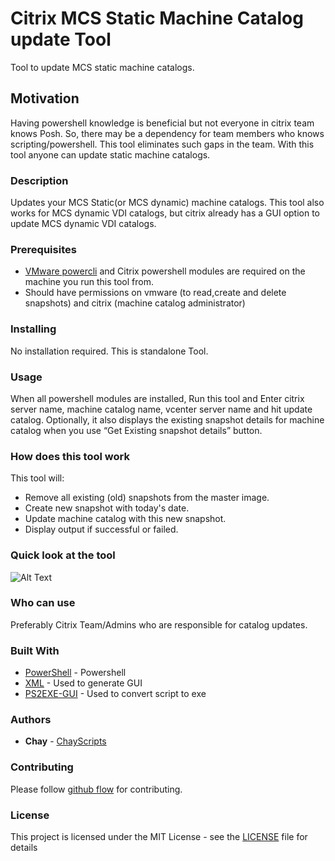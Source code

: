 # Citrix MCS Static Machine Catalog update Tool

Tool to update MCS static machine catalogs.

## Motivation

Having powershell knowledge is beneficial but not everyone in citrix team knows Posh. So, there may be a dependency for team members who knows scripting/powershell. This tool eliminates such gaps in the team. With this tool anyone can update static machine catalogs.

### Description

Updates your MCS Static(or MCS dynamic) machine catalogs. This tool also works for MCS dynamic VDI catalogs, but citrix already has a GUI option to update MCS dynamic VDI catalogs.

### Prerequisites

* [VMware powercli](https://my.vmware.com/web/vmware/details?downloadGroup=PCLI650R1&productId=614) and Citrix powershell modules are required on the machine you run this tool from.
* Should have permissions on vmware (to read,create and delete snapshots) and citrix (machine catalog administrator)

### Installing

No installation required. This is standalone Tool. 

### Usage

When all powershell modules are installed, Run this tool and Enter citrix server name, machine catalog name, vcenter server name and hit update catalog. Optionally, it also displays the existing snapshot details for machine catalog when you use “Get Existing snapshot details” button.

### How does this tool work

This tool will:

* Remove all existing (old) snapshots from the master image.
* Create new snapshot with today's date.
* Update machine catalog with this new snapshot.
* Display output if successful or failed.

### Quick look at the tool

![Alt Text](https://raw.githubusercontent.com/TechScripts/Citrix-MCS-Static-Catalog-update-Tool/master/Catalog-Update-Tool-Image.PNG)

### Who can use

Preferably Citrix Team/Admins who are responsible for catalog updates.

### Built With

* [PowerShell](https://en.wikipedia.org/wiki/PowerShell) - Powershell
* [XML](https://en.wikipedia.org/wiki/XML) - Used to generate GUI
* [PS2EXE-GUI](https://gallery.technet.microsoft.com/scriptcenter/PS2EXE-GUI-Convert-e7cb69d5) - Used to convert script to exe

### Authors

* **Chay** - [ChayScripts](https://github.com/ChayScripts)

### Contributing

Please follow [github flow](https://guides.github.com/introduction/flow/index.html) for contributing.

### License

This project is licensed under the MIT License - see the [LICENSE](LICENSE) file for details
